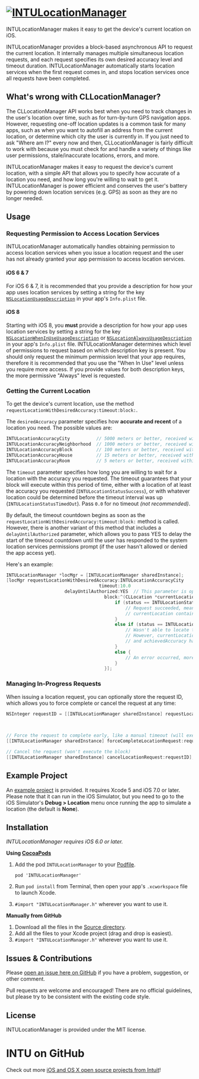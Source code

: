 # [![INTULocationManager](https://github.com/intuit/LocationManager/blob/master/Images/INTULocationManager.png?raw=true)](#)
INTULocationManager makes it easy to get the device's current location on iOS.

INTULocationManager provides a block-based asynchronous API to request the current location. It internally manages multiple simultaneous location requests, and each request specifies its own desired accuracy level and timeout duration. INTULocationManager automatically starts location services when the first request comes in, and stops location services once all requests have been completed.

## What's wrong with CLLocationManager?
The CLLocationManager API works best when you need to track changes in the user's location over time, such as for turn-by-turn GPS navigation apps. However, requesting one-off location updates is a common task for many apps, such as when you want to autofill an address from the current location, or determine which city the user is currently in. If you just need to ask "Where am I?" every now and then, CLLocationManager is fairly difficult to work with because you must check for and handle a variety of things like user permissions, stale/inaccurate locations, errors, and more.

INTULocationManager makes it easy to request the device's current location, with a simple API that allows you to specify how accurate of a location you need, and how long you're willing to wait to get it. INTULocationManager is power efficient and conserves the user's battery by powering down location services (e.g. GPS) as soon as they are no longer needed.

## Usage

### Requesting Permission to Access Location Services
INTULocationManager automatically handles obtaining permission to access location services when you issue a location request and the user has not already granted your app permission to access location services.

#### iOS 6 & 7
For iOS 6 & 7, it is recommended that you provide a description for how your app uses location services by setting a string for the key [`NSLocationUsageDescription`](https://developer.apple.com/library/ios/documentation/general/Reference/InfoPlistKeyReference/Articles/CocoaKeys.html#//apple_ref/doc/uid/TP40009251-SW18) in your app's `Info.plist` file.

#### iOS 8
Starting with iOS 8, you **must** provide a description for how your app uses location services by setting a string for the key [`NSLocationWhenInUseUsageDescription`](https://developer.apple.com/library/prerelease/ios/documentation/General/Reference/InfoPlistKeyReference/Articles/CocoaKeys.html#//apple_ref/doc/uid/TP40009251-SW26) or [`NSLocationAlwaysUsageDescription`](https://developer.apple.com/library/prerelease/ios/documentation/General/Reference/InfoPlistKeyReference/Articles/CocoaKeys.html#//apple_ref/doc/uid/TP40009251-SW18) in your app's `Info.plist` file. INTULocationManager determines which level of permissions to request based on which description key is present. You should only request the minimum permission level that your app requires, therefore it is recommended that you use the "When In Use" level unless you require more access. If you provide values for both description keys, the more permissive "Always" level is requested.

### Getting the Current Location
To get the device's current location, use the method `requestLocationWithDesiredAccuracy:timeout:block:`.

The `desiredAccuracy` parameter specifies how **accurate and recent** of a location you need. The possible values are:
```objective-c
INTULocationAccuracyCity          // 5000 meters or better, received within the last 10 minutes  -- lowest accuracy
INTULocationAccuracyNeighborhood  // 1000 meters or better, received within the last 5 minutes
INTULocationAccuracyBlock         // 100 meters or better, received within the last 1 minute
INTULocationAccuracyHouse         // 15 meters or better, received within the last 15 seconds
INTULocationAccuracyRoom          // 5 meters or better, received within the last 5 seconds      -- highest accuracy
```

The `timeout` parameter specifies how long you are willing to wait for a location with the accuracy you requested. The timeout guarantees that your block will execute within this period of time, either with a location of at least the accuracy you requested (`INTULocationStatusSuccess`), or with whatever location could be determined before the timeout interval was up (`INTULocationStatusTimedOut`). Pass `0.0` for no timeout *(not recommended)*.

By default, the timeout countdown begins as soon as the `requestLocationWithDesiredAccuracy:timeout:block:` method is called. However, there is another variant of this method that includes a `delayUntilAuthorized` parameter, which allows you to pass YES to delay the start of the timeout countdown until the user has responded to the system location services permissions prompt (if the user hasn't allowed or denied the app access yet).

Here's an example:
```objective-c
INTULocationManager *locMgr = [INTULocationManager sharedInstance];
[locMgr requestLocationWithDesiredAccuracy:INTULocationAccuracyCity
                                   timeout:10.0
                      delayUntilAuthorized:YES	// This parameter is optional, defaults to NO if omitted
                                     block:^(CLLocation *currentLocation, INTULocationAccuracy achievedAccuracy, INTULocationStatus status) {
                                         if (status == INTULocationStatusSuccess) {
                                             // Request succeeded, meaning achievedAccuracy is at least the requested accuracy, and
                                             // currentLocation contains the device's current location.
                                         }
                                         else if (status == INTULocationStatusTimedOut) {
                                             // Wasn't able to locate the user with the requested accuracy within the timeout interval.
                                             // However, currentLocation contains the best location available (if any) as of right now,
                                             // and achievedAccuracy has info on the accuracy/recency of the location in currentLocation.
                                         }
                                         else {
                                             // An error occurred, more info is available by looking at the specific status returned.
                                         }
                                     }];
```

### Managing In-Progress Requests
When issuing a location request, you can optionally store the request ID, which allows you to force complete or cancel the request at any time:
```objective-c
NSInteger requestID = [[INTULocationManager sharedInstance] requestLocationWithDesiredAccuracy:INTULocationAccuracyHouse
                                                                                       timeout:5.0
                                                                                         block:locationRequestBlock];

// Force the request to complete early, like a manual timeout (will execute the block)
[[INTULocationManager sharedInstance] forceCompleteLocationRequest:requestID];

// Cancel the request (won't execute the block)
[[INTULocationManager sharedInstance] cancelLocationRequest:requestID];
```

## Example Project
An [example project](https://github.com/intuit/LocationManager/tree/master/LocationManagerExample) is provided. It requires Xcode 5 and iOS 7.0 or later. Please note that it can run in the iOS Simulator, but you need to go to the iOS Simulator's **Debug > Location** menu once running the app to simulate a location (the default is **None**).

## Installation
*INTULocationManager requires iOS 6.0 or later.*

**Using [CocoaPods](http://cocoapods.org)**

1.	Add the pod `INTULocationManager` to your [Podfile](http://guides.cocoapods.org/using/the-podfile.html).

    	pod 'INTULocationManager'

2.	Run `pod install` from Terminal, then open your app's `.xcworkspace` file to launch Xcode.
3.	`#import "INTULocationManager.h"` wherever you want to use it.

**Manually from GitHub**

1.	Download all the files in the [Source directory](https://github.com/intuit/LocationManager/tree/master/Source).
2.	Add all the files to your Xcode project (drag and drop is easiest).
3.	`#import "INTULocationManager.h"` wherever you want to use it.

## Issues & Contributions
Please [open an issue here on GitHub](https://github.com/intuit/LocationManager/issues/new) if you have a problem, suggestion, or other comment.

Pull requests are welcome and encouraged! There are no official guidelines, but please try to be consistent with the existing code style.

## License
INTULocationManager is provided under the MIT license.

# INTU on GitHub
Check out more [iOS and OS X open source projects from Intuit](https://github.com/search?utf8=✓&q=user%3Aintuit+language%3Aobjective-c&type=Repositories&ref=searchresults)!
